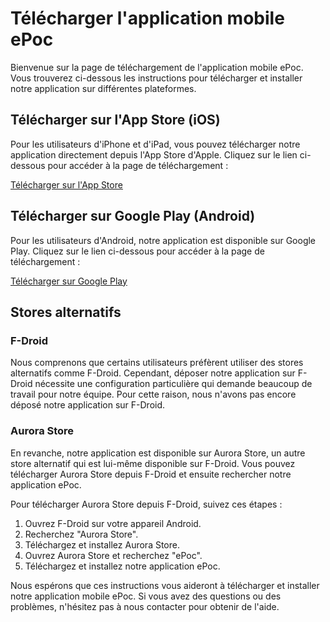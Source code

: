 # Télécharger l'application mobile ePoc

Bienvenue sur la page de téléchargement de l'application mobile ePoc. Vous trouverez ci-dessous les instructions pour télécharger et installer notre application sur différentes plateformes.

## Télécharger sur l'App Store (iOS)

Pour les utilisateurs d'iPhone et d'iPad, vous pouvez télécharger notre application directement depuis l'App Store d'Apple. Cliquez sur le lien ci-dessous pour accéder à la page de téléchargement :

[Télécharger sur l'App Store](https://apps.apple.com/app/epoc/id1596317383)

## Télécharger sur Google Play (Android)

Pour les utilisateurs d'Android, notre application est disponible sur Google Play. Cliquez sur le lien ci-dessous pour accéder à la page de téléchargement :

[Télécharger sur Google Play](https://play.google.com/store/apps/details?id=fr.inria.epoc)

## Stores alternatifs

### F-Droid

Nous comprenons que certains utilisateurs préfèrent utiliser des stores alternatifs comme F-Droid. Cependant, déposer notre application sur F-Droid nécessite une configuration particulière qui demande beaucoup de travail pour notre équipe. Pour cette raison, nous n'avons pas encore déposé notre application sur F-Droid.

### Aurora Store

En revanche, notre application est disponible sur Aurora Store, un autre store alternatif qui est lui-même disponible sur F-Droid. Vous pouvez télécharger Aurora Store depuis F-Droid et ensuite rechercher notre application ePoc.

Pour télécharger Aurora Store depuis F-Droid, suivez ces étapes :

1. Ouvrez F-Droid sur votre appareil Android.
2. Recherchez "Aurora Store".
3. Téléchargez et installez Aurora Store.
4. Ouvrez Aurora Store et recherchez "ePoc".
5. Téléchargez et installez notre application ePoc.

Nous espérons que ces instructions vous aideront à télécharger et installer notre application mobile ePoc. Si vous avez des questions ou des problèmes, n'hésitez pas à nous contacter pour obtenir de l'aide.
